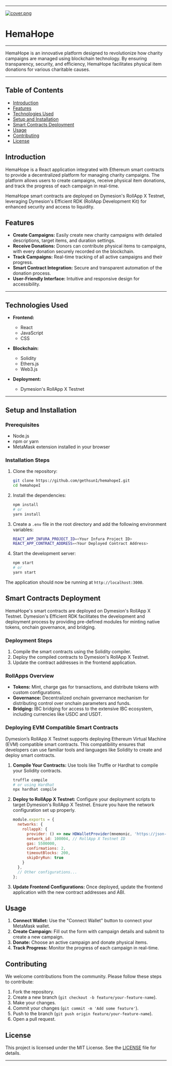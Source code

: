 
---
[![cover.png](https://i.postimg.cc/8znnNFdD/cover.png)](https://postimg.cc/bZkRRwFF)
# HemaHope
-----

HemaHope is an innovative platform designed to revolutionize how charity campaigns are managed using blockchain technology. By ensuring transparency, security, and efficiency, HemaHope facilitates physical item donations for various charitable causes.

----

## Table of Contents
- [Introduction](#introduction)
- [Features](#features)
- [Technologies Used](#technologies-used)
- [Setup and Installation](#setup-and-installation)
- [Smart Contracts Deployment](#smart-contracts-deployment)
- [Usage](#usage)
- [Contributing](#contributing)
- [License](#license)

## Introduction
HemaHope is a React application integrated with Ethereum smart contracts to provide a decentralized platform for managing charity campaigns. The platform allows users to create campaigns, receive physical item donations, and track the progress of each campaign in real-time. 

HemaHope smart contracts are deployed on Dymesion's RollApp X Testnet, leveraging Dymesion's Efficient RDK (RollApp Development Kit) for enhanced security and access to liquidity.

## Features
- **Create Campaigns:** Easily create new charity campaigns with detailed descriptions, target items, and duration settings.
- **Receive Donations:** Donors can contribute physical items to campaigns, with every donation securely recorded on the blockchain.
- **Track Campaigns:** Real-time tracking of all active campaigns and their progress.
- **Smart Contract Integration:** Secure and transparent automation of the donation process.
- **User-Friendly Interface:** Intuitive and responsive design for accessibility.

----
## Technologies Used
- **Frontend:**
  - React
  - JavaScript
  - CSS

- **Blockchain:**
  - Solidity
  - Ethers.js
  - Web3.js

- **Deployment:**
  - Dymesion's RollApp X Testnet

----

## Setup and Installation

### Prerequisites
- Node.js
- npm or yarn
- MetaMask extension installed in your browser

### Installation Steps
1. Clone the repository:
   ```bash
   git clone https://github.com/gethsun1/hemahopeI.git
   cd hemahopeI
   ```

2. Install the dependencies:
   ```bash
   npm install
   # or
   yarn install
   ```

3. Create a `.env` file in the root directory and add the following environment variables:
   ```bash
   REACT_APP_INFURA_PROJECT_ID=<Your Infura Project ID>
   REACT_APP_CONTRACT_ADDRESS=<Your Deployed Contract Address>
   ```

4. Start the development server:
   ```bash
   npm start
   # or
   yarn start
   ```

The application should now be running at `http://localhost:3000`.

## Smart Contracts Deployment
HemaHope's smart contracts are deployed on Dymesion's RollApp X Testnet. Dymesion's Efficient RDK facilitates the development and deployment process by providing pre-defined modules for minting native tokens, onchain governance, and bridging.

### Deployment Steps
1. Compile the smart contracts using the Solidity compiler.
2. Deploy the compiled contracts to Dymesion's RollApp X Testnet.
3. Update the contract addresses in the frontend application.

### RollApps Overview
- **Tokens:** Mint, charge gas for transactions, and distribute tokens with custom configurations.
- **Governance:** Decentralized onchain governance mechanism for distributing control over onchain parameters and funds.
- **Bridging:** IBC bridging for access to the extensive IBC ecosystem, including currencies like USDC and USDT.

### Deploying EVM Compatible Smart Contracts
Dymesion’s RollApp X Testnet supports deploying Ethereum Virtual Machine (EVM) compatible smart contracts. This compatibility ensures that developers can use familiar tools and languages like Solidity to create and deploy smart contracts.

1. **Compile Your Contracts:** Use tools like Truffle or Hardhat to compile your Solidity contracts.
   ```bash
   truffle compile
   # or using Hardhat
   npx hardhat compile
   ```

2. **Deploy to RollApp X Testnet:** Configure your deployment scripts to target Dymesion's RollApp X Testnet. Ensure you have the network configuration set up properly.
   ```javascript
   module.exports = {
     networks: {
       rollappX: {
         provider: () => new HDWalletProvider(mnemonic, 'https://json-rpc.rolxtwo.evm.ra.blumbus.noisnemyd.xyz'),
         network_id: 100004, // RollApp X Testnet ID
         gas: 5500000,
         confirmations: 2,
         timeoutBlocks: 200,
         skipDryRun: true
       }
     },
     // Other configurations...
   };
   ```

3. **Update Frontend Configurations:** Once deployed, update the frontend application with the new contract addresses and ABI.

## Usage
1. **Connect Wallet:** Use the "Connect Wallet" button to connect your MetaMask wallet.
2. **Create Campaign:** Fill out the form with campaign details and submit to create a new campaign.
3. **Donate:** Choose an active campaign and donate physical items.
4. **Track Progress:** Monitor the progress of each campaign in real-time.

## Contributing
We welcome contributions from the community. Please follow these steps to contribute:
1. Fork the repository.
2. Create a new branch (`git checkout -b feature/your-feature-name`).
3. Make your changes.
4. Commit your changes (`git commit -m 'Add some feature'`).
5. Push to the branch (`git push origin feature/your-feature-name`).
6. Open a pull request.

## License
This project is licensed under the MIT License. See the [LICENSE](LICENSE) file for details.

---


